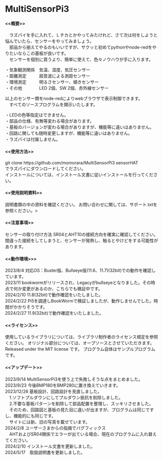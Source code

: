 # MultiSensorPi3

<h4><<概要>></h4>
　ラズパイを手に入れて、Ｌチカとかやってみたけれど、さて次は何をしようと悩んでいたら、センサーをやってみましょう。<br>
　部品から揃えてやるのもいいですが、サクッと初めてpythonやnode-redをやりたいならこの基板が良いです。<br>
　センサーを個別に買うより、簡単に使えて、色々ノウハウが手に入ります。
 
  ・気象観測関係　気温、湿度、気圧センサー<br>
  ・距離測定　　　超音波による測距センサー<br>
  ・環境測定　　　明るさセンサー、傾きセンサー<br>
  ・その他　　　　LED 2個、SW 2個、赤外線センサー<br>
  
  以上のセンサー類をnode-redによりwebブラウザで表示制御できます。<br>
　すべてのソースプログラムを開示いたします。<br>

・LEDの色等指定はできません。<br>
・部品の仕様、有無等変わる場合があります。 <br>
・基板のバージョンが変わる場合がありますが、機能等に違いはありません。<br>
・回路に関しても随時変更しますが、機能等に違いはありません。<br>
・ラズパイは付属しません。<br>

<h4><<使用方法>></h4>
git clone https://github.com/momorara/MultiSensorPi3 sensorHAT<br>
でラズパイにダウンロードしてください。<br>
インストールについては、インストール文書に従いインストールを行ってください。<br>

<h4><<使用説明資料>></h4>
説明書類の中の資料を確認ください。
お問い合わせに関しては、サポート.txtを参照ください。><br>

<h4><<注意事項>></h4>
センサーの取り付け方法 SR04とAHT10の接続方向を確実に確認してください。<br>
間違った接続をしてしまうと、センサーが発熱し、触るとやけどをする可能性があります。<br>

<h4><<動作環境>>></h4>
2023/8/4 対応OS：Buster版、Bullseye版(11.6、11.7)(32bit)での動作を確認しています。<br>
2023/11 bookwormがリリースされ、Legacyがbullseyeとなりました。その時点で何か変更があるのか、こちらでも検証中です。<br>
2024/2/10 11.8(32bit)で動作確認をいたしました。<br>
2024/2/22 Pi5を調達しBookWormで検証しましたが、動作しませんでした。時間がかかりそうです。<br>
2024/2/27 11.9(32bit)で動作確認をいたしました。<br>

<h4><<ライセンス>></h4>
使用しているライブラリについては、ライブラリ制作者のライセンス規定を参照ください。
オリジナル部分については、オープソースとさせていただきます。
Released under the MIT license です。
プログラム自体はサンプルプログラムです。

<h4><<アップデート>></h4>
2023/9/14 MultiSensorPi3を使う上で失敗しそうな点をまとめました。<br>
2023/9/23 今後BMP180をBMP280に置き換えていきます。<br>
2023/12/26 基板設計、回路設計を見直しました。<br>
　1.ソフトプルダウンにしてプルダウン抵抗を削除しました。<br>
　2.不要な基板パターンを削除して部品配置を整理し、スッキリさせました。<br>
　そのため、回路図と基板の見た目に違いが出ますが、プログラムは同じですし、機能的にも同じです。<br>
　サイトには新、旧の写真を載せています。<br>
2024/2/8 ユーザーさまからの指摘でバグフィックス<br>
　AHTおよびSR04関係でエラーが出ている場合、現在のプログラムに入れ替えてください。<br>
2024/2/10 インストール文書を更新しました。<br>
2024/5/17　取扱説明書を更新しました。<br>
 
